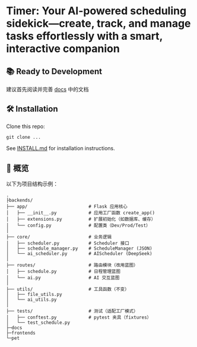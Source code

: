 # Timer: Your AI-powered scheduling sidekick—create, track, and manage tasks effortlessly with a smart, interactive companion

## 📚 Ready to Development

建议首先阅读并完善 [docs](/docs) 中的文档

## 🛠️ Installation

Clone this repo:

```
git clone ...
```

See [INSTALL.md](./INSTALL.md) for installation instructions.

## 📂 概览

以下为项目结构示例：

```
.
├backends/
├── app/                       # Flask 应用核心
│   ├── __init__.py            # 应用工厂函数 create_app()
│   ├── extensions.py          # 扩展初始化（如数据库、缓存）
│   └── config.py              # 配置类（Dev/Prod/Test）
│
├── core/                      # 业务逻辑
│   ├── scheduler.py           # Scheduler 接口
│   ├── schedule_manager.py    # ScheduleManager (JSON)
│   └── ai_scheduler.py        # AIScheduler (DeepSeek)
│
├── routes/                    # 路由模块（改用蓝图）
│   ├── schedule.py            # 日程管理蓝图
│   └── ai.py                  # AI 交互蓝图
│
├── utils/                     # 工具函数（不变）
│   ├── file_utils.py
│   └── ai_utils.py
│
├── tests/                     # 测试（适配工厂模式）
│   ├── conftest.py            # pytest 夹具（fixtures）
│   └── test_schedule.py
├─docs
├─frontends
└─pet
```
